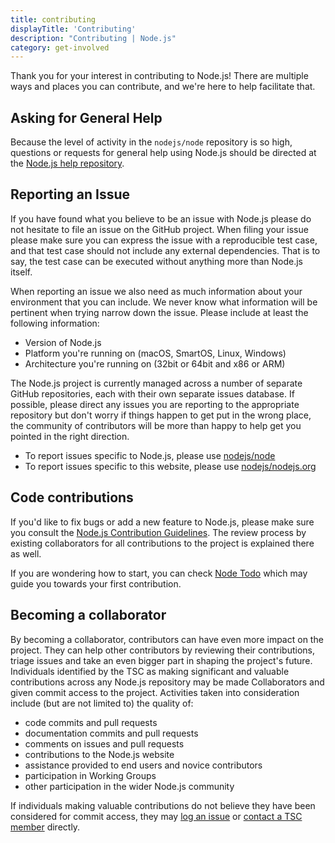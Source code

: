```yaml
---
title: contributing
displayTitle: 'Contributing'
description: "Contributing | Node.js"
category: get-involved
---
```


Thank you for your interest in contributing to Node.js! There are multiple ways and places you can contribute, and we're here to help facilitate that.

## Asking for General Help

Because the level of activity in the `nodejs/node` repository is so high, questions or requests for general help using Node.js should be directed at the [Node.js help repository](https://github.com/nodejs/help/issues).

## Reporting an Issue

If you have found what you believe to be an issue with Node.js please do not hesitate to file an issue on the GitHub project. When filing your issue please make sure you can express the issue with a reproducible test case, and that test case should not include any external dependencies. That is to say, the test case can be executed without anything more than Node.js itself.

When reporting an issue we also need as much information about your environment that you can include. We never know what information will be pertinent when trying narrow down the issue. Please include at least the following information:

* Version of Node.js
* Platform you're running on (macOS, SmartOS, Linux, Windows)
* Architecture you're running on (32bit or 64bit and x86 or ARM)

The Node.js project is currently managed across a number of separate GitHub repositories, each with their own separate issues database. If possible, please direct any issues you are reporting to the appropriate repository but don't worry if things happen to get put in the wrong place, the community of contributors will be more than happy to help get you pointed in the right direction.

* To report issues specific to Node.js, please use [nodejs/node](https://github.com/nodejs/node)
* To report issues specific to this website, please use [nodejs/nodejs.org](https://github.com/nodejs/nodejs.org/issues)

## Code contributions

If you'd like to fix bugs or add a new feature to Node.js, please make sure you consult the [Node.js Contribution Guidelines](https://github.com/nodejs/node/blob/main/CONTRIBUTING.md#pull-requests). The review process by existing collaborators for all contributions to the project is explained there as well.

If you are wondering how to start, you can check [Node Todo](https://www.nodetodo.org/) which may guide you towards your first contribution.

## Becoming a collaborator

By becoming a collaborator, contributors can have even more impact on the project. They can help other contributors by reviewing their contributions, triage issues and take an even bigger part in shaping the project's future. Individuals identified by the TSC as making significant and valuable contributions across any Node.js repository may be made Collaborators and given commit access to the project. Activities taken into consideration include (but are not limited to) the quality of:

* code commits and pull requests
* documentation commits and pull requests
* comments on issues and pull requests
* contributions to the Node.js website
* assistance provided to end users and novice contributors
* participation in Working Groups
* other participation in the wider Node.js community

If individuals making valuable contributions do not believe they have been considered for commit access, they may [log an issue](https://github.com/nodejs/TSC/issues) or [contact a TSC member](https://github.com/nodejs/node#tsc-technical-steering-committee) directly.
